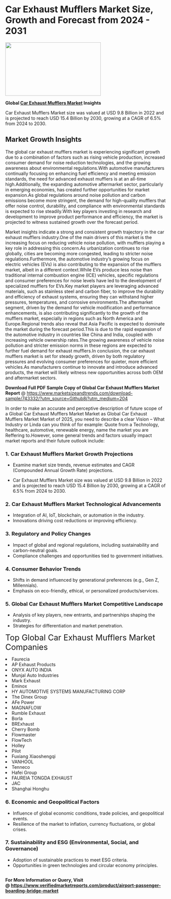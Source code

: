 <H1>Car Exhaust Mufflers Market Size, Growth and Forecast from 2024 - 2031</H1><img class="aligncenter size-medium wp-image-584254" src="https://thirdeyenews.in/wp-content/uploads/2024/09/Global-Market-Research-300x168.jpeg" alt="" width="300" height="168" /><p><strong>Global&nbsp;<a href="https://www.marketsizeandtrends.com/download-sample/743332/?utm_source=Github8j?utm_medium=204">Car Exhaust Mufflers Market</a> Insights</strong></p><p>Car Exhaust Mufflers Market size was valued at USD 9.8 Billion in 2022 and is projected to reach USD 15.4 Billion by 2030, growing at a CAGR of 6.5% from 2024 to 2030.</p><p><h2>Market Growth Insights</h2> <p>The global car exhaust mufflers market is experiencing significant growth due to a combination of factors such as rising vehicle production, increased consumer demand for noise reduction technologies, and the growing awareness about environmental regulations.With automotive manufacturers continually focusing on enhancing fuel efficiency and meeting emission standards, the need for advanced exhaust mufflers is at an all-time high.Additionally, the expanding automotive aftermarket sector, particularly in emerging economies, has created further opportunities for market expansion.As global regulations around noise pollution and carbon emissions become more stringent, the demand for high-quality mufflers that offer noise control, durability, and compliance with environmental standards is expected to rise steadily.With key players investing in research and development to improve product performance and efficiency, the market is projected to witness sustained growth over the forecast period.</p> <p>Market insights indicate a strong and consistent growth trajectory in the car exhaust mufflers industry.One of the main drivers of this market is the increasing focus on reducing vehicle noise pollution, with mufflers playing a key role in addressing this concern.As urbanization continues to rise globally, cities are becoming more congested, leading to stricter noise regulations.Furthermore, the automotive industry’s growing focus on electric vehicles (EVs) is also contributing to the expansion of the mufflers market, albeit in a different context.While EVs produce less noise than traditional internal combustion engine (ICE) vehicles, specific regulations and consumer preferences for noise levels have led to the development of specialized mufflers for EVs.Key market players are leveraging advanced materials, such as stainless steel and carbon fiber, to improve the durability and efficiency of exhaust systems, ensuring they can withstand higher pressures, temperatures, and corrosive environments.The aftermarket segment, driven by the demand for vehicle modification and performance enhancements, is also contributing significantly to the growth of the mufflers market, especially in regions such as North America and Europe.Regional trends also reveal that Asia Pacific is expected to dominate the market during the forecast period.This is due to the rapid expansion of the automotive industry in countries like China and India, coupled with increasing vehicle ownership rates.The growing awareness of vehicle noise pollution and stricter emission norms in these regions are expected to further fuel demand for exhaust mufflers.In conclusion, the car exhaust mufflers market is set for steady growth, driven by both regulatory pressures and evolving consumer preferences for quieter, more efficient vehicles.As manufacturers continue to innovate and introduce advanced products, the market will likely witness new opportunities across both OEM and aftermarket sectors.<p><span class=""><strong>Download Full PDF Sample Copy of Global Car Exhaust Mufflers Market Report</strong> @ <a href="https://www.marketsizeandtrends.com/download-sample/743332/?utm_source=Github8j?utm_medium=204" target="_blank">https://www.marketsizeandtrends.com/download-sample/743332/?utm_source=Github8j?utm_medium=204</a></span></p><p>In order to make an accurate and perceptive description of future scope of a Global&nbsp;Car Exhaust Mufflers Market Market as Global&nbsp;Car Exhaust Mufflers Market Market of 2025, you need to describe a clear Vision &ndash; What Industry or Linda can you think of for example: Quote from a Technology, healthcare, automotive, renewable energy, name the market you are Reffering to.However, some general trends and factors usually impact market reports and their future outlook include:</p><h3>1.&nbsp;<strong>Car Exhaust Mufflers Market Growth Projections</strong></h3><ul><li>Examine market size trends, revenue estimates and CAGR (Compounded Annual Growth Rate) projections.</li><li><p>Car Exhaust Mufflers Market size was valued at USD 9.8 Billion in 2022 and is projected to reach USD 15.4 Billion by 2030, growing at a CAGR of 6.5% from 2024 to 2030.</p></li></ul><h3>2.&nbsp;<strong>Car Exhaust Mufflers Market Technological Advancements</strong></h3><ul><li>Integration of AI, IoT, blockchain, or automation in the industry.</li><li>Innovations driving cost reductions or improving efficiency.</li></ul><h3>3.&nbsp;<strong>Regulatory and Policy Changes</strong></h3><ul><li>Impact of global and regional regulations, including sustainability and carbon-neutral goals.</li><li>Compliance challenges and opportunities tied to government initiatives.</li></ul><h3>4.&nbsp;<strong>Consumer Behavior Trends</strong></h3><ul><li>Shifts in demand influenced by generational preferences (e.g., Gen Z, Millennials).</li><li>Emphasis on eco-friendly, ethical, or personalized products/services.</li></ul><h3>5.&nbsp;<strong>Global Car Exhaust Mufflers Market Competitive Landscape</strong></h3><ul><li>Analysis of key players, new entrants, and partnerships shaping the industry.</li><li>Strategies for differentiation and market penetration.</li></ul><p data-pm-slice="1 1 []"><span style="color: inherit; font-family: inherit; font-size: 25px;">Top Global Car Exhaust Mufflers Market Companies</span></p><div class="" data-test-id=""><p><li>Faurecia</li><li> AP Exhaust Products</li><li> ONYX AUTO INDIA</li><li> Munjal Auto Industries</li><li> Mark Exhaust</li><li> Eminox</li><li> HY AUTOMOTIVE SYSTEMS MANUFACTURING CORP</li><li> The Dinex Group</li><li> AFe Power</li><li> MAGNAFLOW</li><li> Rumble Exhaust</li><li> Borla</li><li> BRExhaust</li><li> Cherry Bomb</li><li> Flowmaster</li><li> FlowTech</li><li> Holley</li><li> Pilot</li><li> Fuxiang Xiaoshengqi</li><li> VANHOOL</li><li> Tenneco</li><li> Hafei Group</li><li> FAUREIA TONGDA EXHAUST</li><li> JAC</li><li> Shanghai Honghu</li></p></div><h3>6.&nbsp;<strong>Economic and Geopolitical Factors</strong></h3><ul><li>Influence of global economic conditions, trade policies, and geopolitical events.</li><li>Resilience of the market to inflation, currency fluctuations, or global crises.</li></ul><h3>7.&nbsp;<strong>Sustainability and ESG (Environmental, Social, and Governance)</strong></h3><ul><li>Adoption of sustainable practices to meet ESG criteria.</li><li>Opportunities in green technologies and circular economy principles.</li></ul><h2><strong style="font-size: 14px;">For More Information or Query, Visit @&nbsp;</strong><a style="background-color: #ffffff; font-size: 14px;" href="https://www.marketsizeandtrends.com/report/car-exhaust-mufflers-market/" target="_blank">https://www.verifiedmarketreports.com/product/airport-passenger-boarding-bridge-market</a></h2>